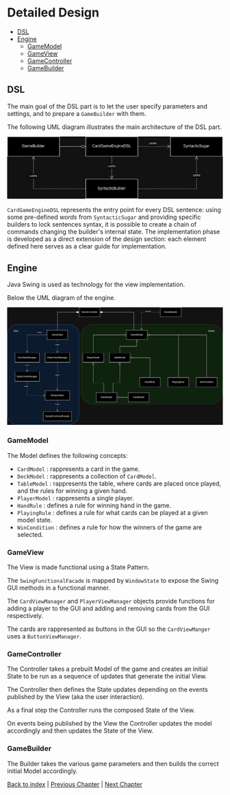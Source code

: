 # Detailed Design

- [DSL](#dsl)
- [Engine](#engine)
  - [GameModel](#gamemodel)
  - [GameView](#gameview)
  - [GameController](#gamecontroller)
  - [GameBuilder](#gamebuilder)

## DSL

The main goal of the DSL part is to let the user specify parameters and settings,
and to prepare a `GameBuilder` with them.

The following UML diagram illustrates the main architecture of the DSL part.

![dsl](../uml/ad_dsl.png)

`CardGameEngineDSL` represents the entry point for every DSL sentence: using
some pre-defined *words* from `SyntacticSugar` and providing specific builders
to lock sentences syntax, it is possible to create a chain of commands changing
the builder's internal state. The implementation phase is developed as a direct
extension of the design section: each element defined here serves as a clear
guide for implementation.

## Engine

Java Swing is used as technology for the view implementation.

Below the UML diagram of the engine.

![engine](../uml/engine.png)

### GameModel

The Model defines the following concepts:

- `CardModel` : rappresents a card in the game.
- `DeckModel` : rappresents a collection of `CardModel`.
- `TableModel` : rappresents the table, where cards are placed once played, and the rules for winning a given hand.
- `PlayerModel` : rappresents a single player.
- `HandRule` : defines a rule for winning hand in the game.
- `PlayingRule` : defines a rule for what cards can be played at a given model state.
- `WinCondition` : defines a rule for how the winners of the game are selected.

### GameView

The View is made functional using a State Pattern.

The `SwingFunctionalFacade` is mapped by `WindowState` to expose the Swing GUI methods in a functional manner.

The `CardViewManager` and `PlayerViewManager` objects provide functions for adding a player to the GUI and adding and removing cards from the GUI respectively.

The cards are rappresented as buttons in the GUI so the `CardViewManger` uses a `ButtonViewManager`.

### GameController

The Controller takes a prebuilt Model of the game and creates an initial State to be run as a sequence of updates that generate the initial View.

The Controller then defines the State updates depending on the events published by the View (aka the user interaction).

As a final step the Controller runs the composed State of the View.

On events being published by the View the Controller updates the model accordingly and then updates the State of the View.

### GameBuilder

The Builder takes the various game parameters and then builds the correct initial Model accordingly.

[Back to index](../index.md) |
[Previous Chapter](../4_architectural_design/index.md) |
[Next Chapter](../6_implementation/index.md)
